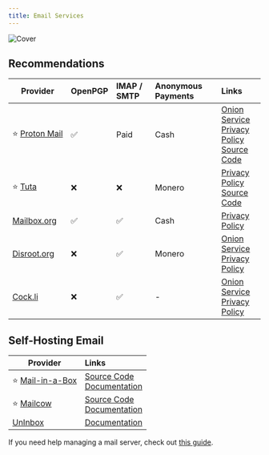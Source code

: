 ```yaml
---
title: Email Services
---
```


![Cover](/assets/covers/email-services.png)

## Recommendations

| Provider | OpenPGP | IMAP / SMTP | Anonymous Payments | Links |
| --- | :-- | :-- | :-- | :-- |
| :star:&nbsp;[Proton&nbsp;Mail](https://proton.me/mail) | :white_check_mark: | Paid | Cash | [Onion Service](https://protonmailrmez3lotccipshtkleegetolb73fuirgj7r4o4vfu7ozyd.onion/)<br/>[Privacy Policy](https://proton.me/legal/privacy)<br/>[Source Code](https://github.com/ProtonMail)  |
| :star: [Tuta](https://tuta.com/) | :x: | :x: | Monero | [Privacy Policy](https://tuta.com/privacy)<br/>[Source Code](https://github.com/tutao/tutanota)  |
| [Mailbox.org](https://mailbox.org/) | :white_check_mark: | :white_check_mark: | Cash | [Privacy Policy](https://mailbox.org/en/data-protection-privacy-policy)  |
| [Disroot.org](https://disroot.org/en/services/email) | :x: | :white_check_mark: | Monero | [Onion Service](https://disroot.org/en/tor)<br/>[Privacy Policy](https://disroot.org/en/privacy_policy)  |
| [Cock.li](https://cock.li/) | :x: | :white_check_mark: | - | [Onion Service](https://rurcblzhmdk22kttfkel2zduhyu3r6to7knyc7wiorzrx5gw4c3lftad.onion/)<br/>[Privacy Policy](https://cock.li/privacy)  |

## Self-Hosting Email

| Provider | Links |
| --- | :-- |
| :star: [Mail-in-a-Box](https://mailinabox.email/) | [Source Code](https://github.com/mail-in-a-box/mailinabox)<br/>[Documentation](https://mailinabox.email/guide.html)  |
| :star: [Mailcow](https://mailcow.email/) | [Source Code](https://github.com/mailcow/mailcow-dockerized)<br/>[Documentation](https://docs.mailcow.email/)  |
| [UnInbox](https://github.com/un/inbox) | [Documentation](https://github.com/un/inbox#self-hosting) |

If you need help managing a mail server, check out [this guide](https://www.c0ffee.net/blog/mail-server-guide).